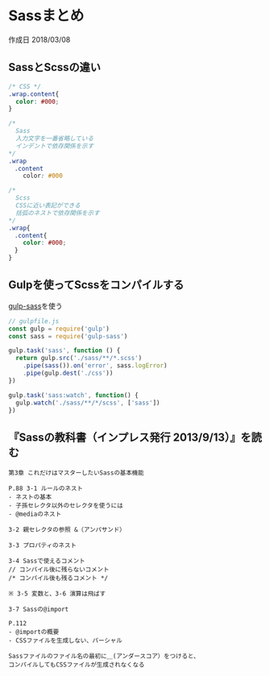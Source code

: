 # Sassまとめ

作成日 2018/03/08

## SassとScssの違い

```css
/* CSS */
.wrap.content{
  color: #000;
}

/*
  Sass
  入力文字を一番省略している
  インデントで依存関係を示す
*/
.wrap
　.content
    color: #000

/*
  Scss
  CSSに近い表記ができる
  括弧のネストで依存関係を示す
*/
.wrap{
　.content{
    color: #000;
　}
}
```

## Gulpを使ってScssをコンパイルする

[gulp-sass](https://www.npmjs.com/package/gulp-sass)を使う

```js
// gulpfile.js
const gulp = require('gulp')
const sass = require('gulp-sass')

gulp.task('sass', function () {
  return gulp.src('./sass/**/*.scss')
    .pipe(sass()).on('error', sass.logError)
    .pipe(gulp.dest('./css'))
})

gulp.task('sass:watch', function() {
  gulp.watch('./sass/**/*/scss', ['sass'])
})
```

## 『Sassの教科書（インプレス発行 2013/9/13）』を読む

```text
第3章 これだけはマスターしたいSassの基本機能

P.88 3-1 ルールのネスト
- ネストの基本
- 子孫セレクタ以外のセレクタを使うには
- @mediaのネスト

3-2 親セレクタの参照 &（アンパサンド）

3-3 プロパティのネスト

3-4 Sassで使えるコメント
// コンパイル後に残らないコメント
/* コンパイル後も残るコメント */

※ 3-5 変数と、3-6 演算は飛ばす

3-7 Sassの@import

P.112
- @importの概要
- CSSファイルを生成しない、パーシャル

Sassファイルのファイル名の最初に＿(アンダースコア）をつけると、
コンパイルしてもCSSファイルが生成されなくなる
```
